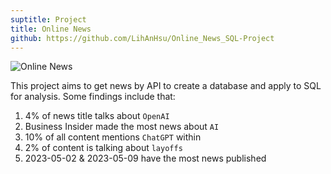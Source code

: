 ```yaml
---
suptitle: Project
title: Online News
github: https://github.com/LihAnHsu/Online_News_SQL-Project
---
```


<Image src="/news.png" className="rounded-box mx-auto" alt="Online News" width={400} height={400}/>

This project aims to get news by API to create a database and apply to SQL for analysis. Some findings include that:

1. 4% of news title talks about `OpenAI`
2. Business Insider made the most news about `AI` 
3. 10% of all content mentions `ChatGPT` within
4. 2% of content is talking about `layoffs`
5. 2023-05-02 & 2023-05-09 have the most news published 
